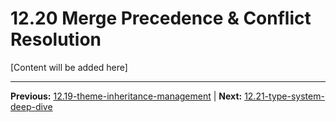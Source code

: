 # 12.20 Merge Precedence & Conflict Resolution

[Content will be added here]

---

**Previous:** [12.19-theme-inheritance-management](./12.19-theme-inheritance-management.md) | **Next:** [12.21-type-system-deep-dive](./12.21-type-system-deep-dive.md)
